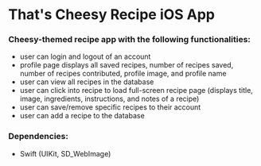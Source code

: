 # That's Cheesy Recipe iOS App #

### Cheesy-themed recipe app with the following functionalities: ###
* user can login and logout of an account
* profile page displays all saved recipes, number of recipes saved, number of recipes contributed, profile image, and profile name
* user can view all recipes in the database
* user can click into recipe to load full-screen recipe page (displays title, image, ingredients, instructions, and notes of a recipe)
* user can save/remove specific recipes to their account
* user can add a recipe to the database

### Dependencies: ###
* Swift (UIKit, SD_WebImage)

